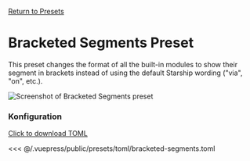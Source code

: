 [Return to Presets](./README.md#bracketed-segments)

# Bracketed Segments Preset

This preset changes the format of all the built-in modules to show their segment in brackets instead of using the default Starship wording ("via", "on", etc.).

![Screenshot of Bracketed Segments preset](/presets/img/bracketed-segments.png)

### Konfiguration

[Click to download TOML](/presets/toml/bracketed-segments.toml)

<<< @/.vuepress/public/presets/toml/bracketed-segments.toml
